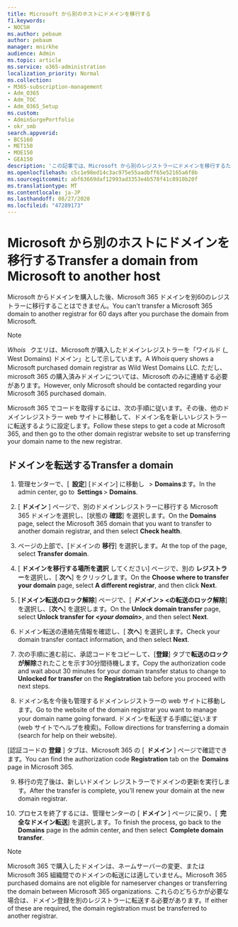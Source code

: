 ```yaml
---
title: Microsoft から別のホストにドメインを移行する
f1.keywords:
- NOCSH
ms.author: pebaum
author: pebaum
manager: mnirkhe
audience: Admin
ms.topic: article
ms.service: o365-administration
localization_priority: Normal
ms.collection:
- M365-subscription-management
- Adm_O365
- Adm_TOC
- Adm_O365_Setup
ms.custom:
- AdminSurgePortfolio
- okr_smb
search.appverid:
- BCS160
- MET150
- MOE150
- GEA150
description: 'この記事では、Microsoft から別のレジストラーにドメインを移行するための手順について説明します。 '
ms.openlocfilehash: c5c1e98ed14c3ac975e55aadbff65e52165a6f8b
ms.sourcegitcommit: abf63669daf12993ad3353e4b578f41c8910b20f
ms.translationtype: MT
ms.contentlocale: ja-JP
ms.lasthandoff: 08/27/2020
ms.locfileid: "47289173"
---
```

# <a name="transfer-a-domain-from-microsoft-to-another-host"></a><span data-ttu-id="5c54c-103">Microsoft から別のホストにドメインを移行する</span><span class="sxs-lookup"><span data-stu-id="5c54c-103">Transfer a domain from Microsoft to another host</span></span>

<span data-ttu-id="5c54c-104">Microsoft からドメインを購入した後、Microsoft 365 ドメインを別60のレジストラーに移行することはできません。</span><span class="sxs-lookup"><span data-stu-id="5c54c-104">You can't transfer a Microsoft 365 domain to another registrar for 60 days after you purchase the domain from Microsoft.</span></span>

> [!NOTE]
> <span data-ttu-id="5c54c-105">_Whois_   クエリは、Microsoft が購入したドメインレジストラーを「ワイルド (_ West Domains) ドメイン」として示しています。</span><span class="sxs-lookup"><span data-stu-id="5c54c-105">A _Whois_ query shows a Microsoft purchased domain registrar as Wild West Domains LLC.</span></span> <span data-ttu-id="5c54c-106">ただし、microsoft 365 の購入済みドメインについては、Microsoft のみに連絡する必要があります。</span><span class="sxs-lookup"><span data-stu-id="5c54c-106">However, only Microsoft should be contacted regarding your Microsoft 365 purchased domain.</span></span>

<span data-ttu-id="5c54c-107">Microsoft 365 でコードを取得するには、次の手順に従います。その後、他のドメインレジストラー web サイトに移動して、ドメイン名を新しいレジストラーに転送するように設定します。</span><span class="sxs-lookup"><span data-stu-id="5c54c-107">Follow these steps to get a code at Microsoft 365, and then go to the other domain registrar website to set up transferring your domain name to the new registrar.</span></span>

## <a name="transfer-a-domain"></a><span data-ttu-id="5c54c-108">ドメインを転送する</span><span class="sxs-lookup"><span data-stu-id="5c54c-108">Transfer a domain</span></span>

1. <span data-ttu-id="5c54c-109">管理センターで、[  **設定**] [ドメイン] に移動し   >  **Domains**ます。</span><span class="sxs-lookup"><span data-stu-id="5c54c-109">In the admin center, go to  **Settings** > **Domains**.</span></span>

2. <span data-ttu-id="5c54c-110">[ **ドメイン** ] ページで、別のドメインレジストラーに移行する Microsoft 365 ドメインを選択し、[状態の **確認**] を選択します。</span><span class="sxs-lookup"><span data-stu-id="5c54c-110">On the **Domains** page, select the Microsoft 365 domain that you want to transfer to another domain registrar, and then select **Check health**.</span></span>

3. <span data-ttu-id="5c54c-111">ページの上部で、[ドメインの **移行**] を選択します。</span><span class="sxs-lookup"><span data-stu-id="5c54c-111">At the top of the page, select **Transfer domain**.</span></span>

4. <span data-ttu-id="5c54c-112">[ **ドメインを移行する場所を選択** してください] ページで、別の **レジストラー**を選択し、[ **次へ**] をクリックします。</span><span class="sxs-lookup"><span data-stu-id="5c54c-112">On the **Choose where to transfer your domain** page, select **A different registrar**, and then click **Next**.</span></span>

5. <span data-ttu-id="5c54c-113">[**ドメイン転送のロック解除**] ページで、[ **_ドメイン_ > <の転送のロック解除**] を選択し、[**次へ**] を選択します。</span><span class="sxs-lookup"><span data-stu-id="5c54c-113">On the **Unlock domain transfer** page, select **Unlock transfer for <_your domain_>**, and then select **Next**.</span></span>

6. <span data-ttu-id="5c54c-114">ドメイン転送の連絡先情報を確認し、[ **次へ**] を選択します。</span><span class="sxs-lookup"><span data-stu-id="5c54c-114">Check your domain transfer contact information, and then select **Next**.</span></span>

7. <span data-ttu-id="5c54c-115">次の手順に進む前に、承認コードをコピーして、[**登録**] タブで**転送のロックが解除**されたことを示す30分間待機します。</span><span class="sxs-lookup"><span data-stu-id="5c54c-115">Copy the authorization code and wait about 30 minutes for your domain transfer status to change to **Unlocked for transfer** on the **Registration** tab before you proceed with next steps.</span></span>

8. <span data-ttu-id="5c54c-116">ドメイン名を今後も管理するドメインレジストラーの web サイトに移動します。</span><span class="sxs-lookup"><span data-stu-id="5c54c-116">Go to the website of the domain registrar you want to manage your domain name going forward.</span></span> <span data-ttu-id="5c54c-117">ドメインを転送する手順に従います (web サイトでヘルプを検索)。</span><span class="sxs-lookup"><span data-stu-id="5c54c-117">Follow directions for transferring a domain (search for help on their website).</span></span>

<span data-ttu-id="5c54c-118">[認証コードの **登録** ] タブは、Microsoft 365 の [  **ドメイン** ] ページで確認できます。</span><span class="sxs-lookup"><span data-stu-id="5c54c-118">You can find the authorization code **Registration** tab on the  **Domains** page in Microsoft 365.</span></span>

9. <span data-ttu-id="5c54c-119">移行の完了後は、新しいドメイン レジストラーでドメインの更新を実行します。</span><span class="sxs-lookup"><span data-stu-id="5c54c-119">After the transfer is complete, you'll renew your domain at the new domain registrar.</span></span>

10. <span data-ttu-id="5c54c-120">プロセスを終了するには、管理センターの [ **ドメイン** ] ページに戻り、[  **完全なドメイン転送**] を選択します。</span><span class="sxs-lookup"><span data-stu-id="5c54c-120">To finish the process, go back to the **Domains** page in the admin center, and then select  **Complete domain transfer**.</span></span>

> [!NOTE]
> <span data-ttu-id="5c54c-121">Microsoft 365 で購入したドメインは、ネームサーバーの変更、または Microsoft 365 組織間でのドメインの転送には適していません。</span><span class="sxs-lookup"><span data-stu-id="5c54c-121">Microsoft 365 purchased domains are not eligible for nameserver changes or transferring the domain between Microsoft 365 organizations.</span></span> <span data-ttu-id="5c54c-122">これらのどちらかが必要な場合は、ドメイン登録を別のレジストラーに転送する必要があります。</span><span class="sxs-lookup"><span data-stu-id="5c54c-122">If either of these are required, the domain registration must be transferred to another registrar.</span></span>
